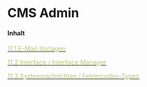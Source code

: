 # CMS Admin

#### Inhalt

[<span style="color:#B7C66E">11.1 E-Mail-Vorlagen</span>](e-mail-vorlagen.md)

[<span style="color:#B7C66E">11.2 Interface / Interface Manager</span>](interface__interface_manager.md)

[<span style="color:#B7C66E">11.3 Systemnachrichten / Fehlercodes-Typen<span>](systemnachrichten__fehlercodes-typen.md)


